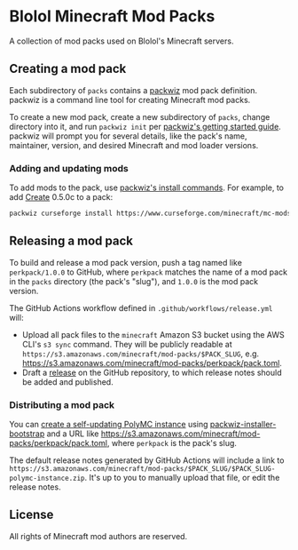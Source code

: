# Blolol Minecraft Mod Packs

A collection of mod packs used on Blolol's Minecraft servers.

## Creating a mod pack

Each subdirectory of `packs` contains a [packwiz](https://github.com/packwiz/packwiz) mod pack definition. packwiz is a command line tool for creating Minecraft mod packs.

To create a new mod pack, create a new subdirectory of `packs`, change directory into it, and run `packwiz init` per [packwiz's getting started guide](https://packwiz.infra.link/tutorials/creating/getting-started/). packwiz will prompt you for several details, like the pack's name, maintainer, version, and desired Minecraft and mod loader versions.

### Adding and updating mods

To add mods to the pack, use [packwiz's install commands](https://packwiz.infra.link/tutorials/creating/adding-mods/). For example, to add [Create](https://www.curseforge.com/minecraft/mc-mods/create) 0.5.0c to a pack:

```sh
packwiz curseforge install https://www.curseforge.com/minecraft/mc-mods/create/files/3872145
```

## Releasing a mod pack

To build and release a mod pack version, push a tag named like `perkpack/1.0.0` to GitHub, where `perkpack` matches the name of a mod pack in the `packs` directory (the pack's "slug"), and `1.0.0` is the mod pack version.

The GitHub Actions workflow defined in `.github/workflows/release.yml` will:

* Upload all pack files to the `minecraft` Amazon S3 bucket using the AWS CLI's `s3 sync` command. They will be publicly readable at `https://s3.amazonaws.com/minecraft/mod-packs/$PACK_SLUG`, e.g. https://s3.amazonaws.com/minecraft/mod-packs/perkpack/pack.toml.
* Draft a [release](https://github.com/blolol/minecraft-mod-packs/releases) on the GitHub repository, to which release notes should be added and published.

### Distributing a mod pack

You can [create a self-updating PolyMC instance](https://packwiz.infra.link/tutorials/installing/packwiz-installer/) using [packwiz-installer-bootstrap](https://github.com/packwiz/packwiz-installer-bootstrap) and a URL like https://s3.amazonaws.com/minecraft/mod-packs/perkpack/pack.toml, where `perkpack` is the pack's slug.

The default release notes generated by GitHub Actions will include a link to `https://s3.amazonaws.com/minecraft/mod-packs/$PACK_SLUG/$PACK_SLUG-polymc-instance.zip`. It's up to you to manually upload that file, or edit the release notes.

## License

All rights of Minecraft mod authors are reserved.
